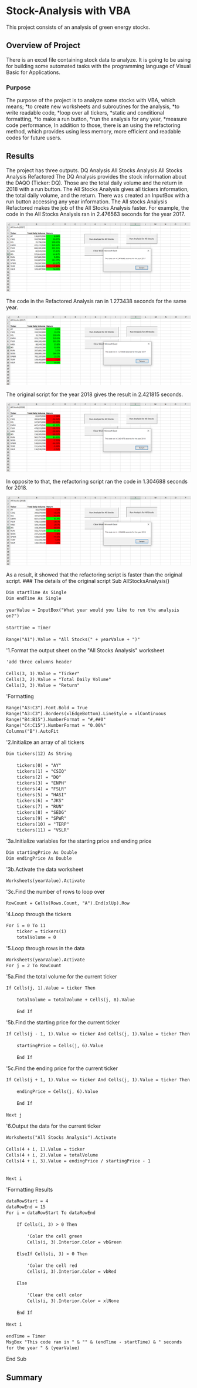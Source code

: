 # Stock-Analysis with VBA
This project consists of an analysis of green energy stocks.

## Overview of Project
There is an excel file containing stock data to analyze. It is going to be using for building some automated tasks with the programming language of Visual Basic for Applications. 

### Purpose
The purpose of the project is to analyze some stocks with VBA, which means;
*to create new worksheets and subroutines for the analysis, 
*to write readable code, 
*loop over all tickers, 
*static and conditional formatting, 
*to make a run button, 
*run the analysis for any year, 
*measure code performance,
In addition to those, there is an using the refactoring method, which provides using less memory, more efficient and readable codes for future users. 

## Results
The project has three outputs. 
DQ Analysis
All Stocks Analysis
All Stocks Analysis Refactored
The DQ Analysis provides the stock information about the DAQO (Ticker: DQ). Those are the total daily volume and the return in 2018 with a run button. 
The All Stocks Analysis gives all tickers information, the total daily volume, and the return. There was created an InputBox with a run button accessing any year information. 
The All stocks Analysis Refactored makes the job of the All Stocks Analysis faster. For example, the code in the All Stocks Analysis ran in 2.476563 seconds for the year 2017. 
<p align="center"><img src="https://github.com/zkirsan/Stock-Analysis/blob/main/VBA_Normal_2017.png"></img></p>
The code in the Refactored Analysis ran in 1.273438 seconds for the same year. 
<p align="center"><img src="https://github.com/zkirsan/Stock-Analysis/blob/main/Challenge/Resources/VBA_Challenge_2017.png"></img></p>
The original script for the year 2018 gives the result in 2.421815 seconds. 
<p align="center"><img src="https://github.com/zkirsan/Stock-Analysis/blob/main/VBA_Normal_2018.png"></img></p>
In opposite to that, the refactoring script ran the code in 1.304688 seconds for 2018. 
<p align="center"><img src="https://github.com/zkirsan/Stock-Analysis/blob/main/Challenge/Resources/VBA_Challenge_2018.png"></img></p>
As a result, it showed that the refactoring script is faster than the original script. 
### The details of the original script
Sub AllStocksAnalysis()

    Dim startTime As Single
    Dim endTime As Single
    
    yearValue = InputBox("What year would you like to run the analysis on?")
    
    startTime = Timer

    Range("A1").Value = "All Stocks(" + yearValue + ")"

'1.Format the output sheet on the "All Stocks Analysis" worksheet

    
    'add three columns header
    
    Cells(3, 1).Value = "Ticker"
    Cells(3, 2).Value = "Total Daily Volume"
    Cells(3, 3).Value = "Return"
    
'Formatting
    
    Range("A3:C3").Font.Bold = True
    Range("A3:C3").Borders(xlEdgeBottom).LineStyle = xlContinuous
    Range("B4:B15").NumberFormat = "#,##0"
    Range("C4:C15").NumberFormat = "0.00%"
    Columns("B").AutoFit
    
        
'2.Initialize an array of all tickers
 
    Dim tickers(12) As String
    
        tickers(0) = "AY"
        tickers(1) = "CSIQ"
        tickers(2) = "DQ"
        tickers(3) = "ENPH"
        tickers(4) = "FSLR"
        tickers(5) = "HASI"
        tickers(6) = "JKS"
        tickers(7) = "RUN"
        tickers(8) = "SEDG"
        tickers(9) = "SPWR"
        tickers(10) = "TERP"
        tickers(11) = "VSLR"
        
'3a.Initialize variables for the starting price and ending price
 
    Dim startingPrice As Double
    Dim endingPrice As Double
    
'3b.Activate the data worksheet

       
    Worksheets(yearValue).Activate
    
'3c.Find the number of rows to loop over

    RowCount = Cells(Rows.Count, "A").End(xlUp).Row
    
'4.Loop through the tickers
        
    For i = 0 To 11
        ticker = tickers(i)
        totalVolume = 0

'5.Loop through rows in the data

    Worksheets(yearValue).Activate
    For j = 2 To RowCount

'5a.Find the total volume for the current ticker
    
    If Cells(j, 1).Value = ticker Then
    
        totalVolume = totalVolume + Cells(j, 8).Value
        
        End If

'5b.Find the starting price for the current ticker

    If Cells(j - 1, 1).Value <> ticker And Cells(j, 1).Value = ticker Then
    
        startingPrice = Cells(j, 6).Value
        
        End If
        
'5c.Find the ending price for the current ticker

    If Cells(j + 1, 1).Value <> ticker And Cells(j, 1).Value = ticker Then
    
        endingPrice = Cells(j, 6).Value
        
        End If
        
    Next j

'6.Output the data for the current ticker
    
    Worksheets("All Stocks Analysis").Activate
    
    Cells(4 + i, 1).Value = ticker
    Cells(4 + i, 2).Value = totalVolume
    Cells(4 + i, 3).Value = endingPrice / startingPrice - 1
      

    Next i
    
 'Formatting Results
 
    dataRowStart = 4
    dataRowEnd = 15
    For i = dataRowStart To dataRowEnd

        If Cells(i, 3) > 0 Then

            'Color the cell green
            Cells(i, 3).Interior.Color = vbGreen

        ElseIf Cells(i, 3) < 0 Then

            'Color the cell red
            Cells(i, 3).Interior.Color = vbRed

        Else

            'Clear the cell color
            Cells(i, 3).Interior.Color = xlNone

        End If

    Next i
    
    endTime = Timer
    MsgBox "This code ran in " & "" & (endTime - startTime) & " seconds for the year " & (yearValue)
    
    
End Sub

		


## Summary
